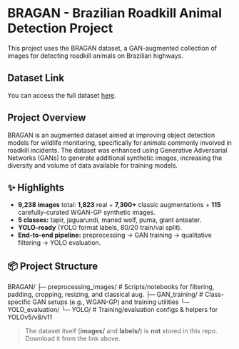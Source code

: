 # BRAGAN - Brazilian Roadkill Animal Detection Project

This project uses the BRAGAN dataset, a GAN-augmented collection of images for detecting roadkill animals on Brazilian highways.

## Dataset Link
You can access the full dataset [here](https://data.mendeley.com/datasets/ck88dwffgd/2).

## Project Overview
BRAGAN is an augmented dataset aimed at improving object detection models for wildlife monitoring, specifically for animals commonly involved in roadkill incidents. The dataset was enhanced using Generative Adversarial Networks (GANs) to generate additional synthetic images, increasing the diversity and volume of data available for training models.

## ✨ Highlights

- **9,238 images** total: **1,823** real + **7,300+** classic augmentations + **115** carefully-curated WGAN-GP synthetic images.  
- **5 classes:** tapir, jaguarundi, maned wolf, puma, giant anteater.  
- **YOLO-ready** (YOLO format labels, 80/20 train/val split).  
- **End-to-end pipeline:** preprocessing → GAN training → qualitative filtering → YOLO evaluation.

## 📦 Project Structure

BRAGAN/
├─ preprocessing_images/ # Scripts/notebooks for filtering, padding, cropping, resizing, and classical aug.
├─ GAN_training/ # Class-specific GAN setups (e.g., WGAN-GP) and training utilities
└─ YOLO_evaluation/
    └─ YOLO/ # Training/evaluation configs & helpers for YOLOv5/v8/v11

> The dataset itself (**images/** and **labels/**) is **not** stored in this repo. Download it from the link above.

